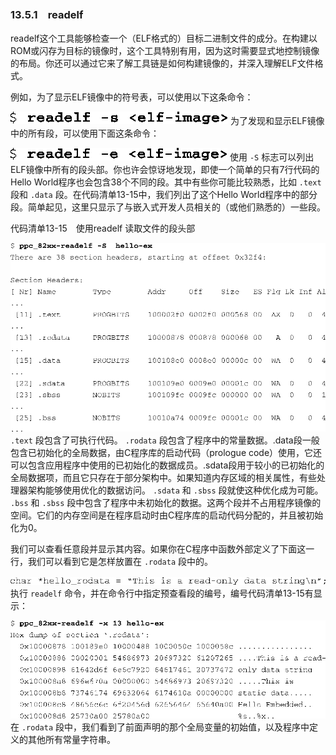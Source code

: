### 13.5.1　readelf

readelf这个工具能够检查一个（ELF格式的）目标二进制文件的成分。在构建以ROM或闪存为目标的镜像时，这个工具特别有用，因为这时需要显式地控制镜像的布局。你还可以通过它来了解工具链是如何构建镜像的，并深入理解ELF文件格式。

例如，为了显示ELF镜像中的符号表，可以使用以下这条命令：



![364.png](../images/364.png)
为了发现和显示ELF镜像中的所有段，可以使用下面这条命令：



![365.png](../images/365.png)
使用 `-S` 标志可以列出ELF镜像中所有的段头部。你也许会惊讶地发现，即使一个简单的只有7行代码的Hello World程序也会包含38个不同的段。其中有些你可能比较熟悉，比如 `.text` 段和 `.data` 段。在代码清单13-15中，我们列出了这个Hello World程序中的部分段。简单起见，这里只显示了与嵌入式开发人员相关的（或他们熟悉的）一些段。

代码清单13-15　使用readelf 读取文件的段头部



![366.png](../images/366.png)
`.text` 段包含了可执行代码。 `.rodata` 段包含了程序中的常量数据。.data段一般包含已初始化的全局数据，由C程序库的启动代码（prologue code）使用，它还可以包含应用程序中使用的已初始化的数据成员。.sdata段用于较小的已初始化的全局数据项，而且它只存在于部分架构中。如果知道内存区域的相关属性，有些处理器架构能够使用优化的数据访问。 `.sdata` 和 `.sbss` 段就使这种优化成为可能。 `.bss` 和 `.sbss` 段中包含了程序中未初始化的数据。这两个段并不占用程序镜像的空间。它们的内存空间是在程序启动时由C程序库的启动代码分配的，并且被初始化为0。

我们可以查看任意段并显示其内容。如果你在C程序中函数外部定义了下面这一行，我们可以看到它是怎样放置在 `.rodata` 段中的。



![367.png](../images/367.png)
执行 `readelf` 命令，并在命令行中指定预查看段的编号，编号代码清单13-15有显示：



![368.png](../images/368.png)
在 `.rodata` 段中，我们看到了前面声明的那个全局变量的初始值，以及程序中定义的其他所有常量字符串。

